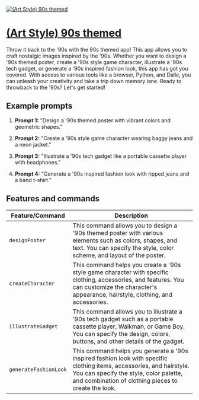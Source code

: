 [![(Art Style) 90s themed](https://files.oaiusercontent.com/file-qA2kwddrY89S45sQ61X2aSiX?se=2123-10-16T07%3A54%3A10Z&sp=r&sv=2021-08-06&sr=b&rscc=max-age%3D31536000%2C%20immutable&rscd=attachment%3B%20filename%3D15ba92fd-ea19-4c35-bb47-2fc615e776dd.png&sig=u3iwuPEjDWUUMpB5/ZnHIGNa7WpRkiugoSXwED%2BYPxM%3D)](https://chat.openai.com/g/g-R0Y1qA0GQ-art-style-90s-themed)

# [(Art Style) 90s themed](https://chat.openai.com/g/g-R0Y1qA0GQ-art-style-90s-themed)

Throw it back to the '90s with the 90s themed app! This app allows you to craft nostalgic images inspired by the '90s. Whether you want to design a '90s themed poster, create a '90s style game character, illustrate a '90s tech gadget, or generate a '90s inspired fashion look, this app has got you covered. With access to various tools like a browser, Python, and Dalle, you can unleash your creativity and take a trip down memory lane. Ready to throwback to the '90s? Let's get started!

## Example prompts

1. **Prompt 1:** "Design a '90s themed poster with vibrant colors and geometric shapes."

2. **Prompt 2:** "Create a '90s style game character wearing baggy jeans and a neon jacket."

3. **Prompt 3:** "Illustrate a '90s tech gadget like a portable cassette player with headphones."

4. **Prompt 4:** "Generate a '90s inspired fashion look with ripped jeans and a band t-shirt."


## Features and commands

| Feature/Command | Description |
| --- | --- |
| `designPoster` | This command allows you to design a '90s themed poster with various elements such as colors, shapes, and text. You can specify the style, color scheme, and layout of the poster. |
| `createCharacter` | This command helps you create a '90s style game character with specific clothing, accessories, and features. You can customize the character's appearance, hairstyle, clothing, and accessories. |
| `illustrateGadget` | This command allows you to illustrate a '90s tech gadget such as a portable cassette player, Walkman, or Game Boy. You can specify the design, colors, buttons, and other details of the gadget. |
| `generateFashionLook` | This command helps you generate a '90s inspired fashion look with specific clothing items, accessories, and hairstyle. You can specify the style, color palette, and combination of clothing pieces to create the look. |